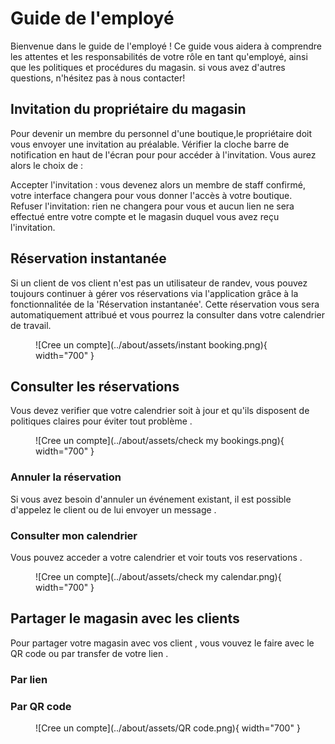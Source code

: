 # Guide de l'employé
Bienvenue dans le guide de l'employé ! Ce guide vous aidera à comprendre les attentes et les responsabilités de votre rôle en tant qu'employé, ainsi que les politiques et procédures du magasin. si vous avez d'autres questions, n'hésitez pas à nous contacter!


## Invitation du propriétaire du magasin
Pour devenir un membre du personnel d'une boutique,le propriétaire doit vous envoyer une invitation au préalable.
Vérifier la cloche barre de notification en haut de l'écran pour pour accéder à l'invitation. Vous aurez alors le choix de :

Accepter l'invitation : vous devenez alors un membre de staff confirmé, votre interface changera pour vous donner l'accès à votre boutique.
Refuser l'invitation: rien ne changera pour vous et aucun lien ne sera effectué entre votre compte et le magasin duquel vous avez reçu l'invitation.

## Réservation instantanée
Si un client de vos client n'est pas un utilisateur de randev, vous pouvez toujours continuer à gérer vos réservations via l'application grâce à la fonctionnalitée de la 'Réservation instantanée'.
Cette réservation vous sera automatiquement attribué et vous pourrez la consulter dans votre calendrier de travail.

<figure markdown> 
  ![Cree un compte](../about/assets/instant booking.png){ width="700" }
  <figcaption></figcaption>
</figure>

## Consulter les réservations

Vous devez verifier que votre calendrier soit à jour et qu'ils disposent de politiques claires pour éviter tout problème .

<figure markdown> 
  ![Cree un compte](../about/assets/check my bookings.png){ width="700" }
  <figcaption></figcaption>
</figure>

### Annuler la réservation
 Si vous avez besoin d'annuler un événement existant, il est possible d'appelez le client ou de lui envoyer un message .

### Consulter mon calendrier
Vous pouvez acceder a votre calendrier et voir touts vos reservations .
<figure markdown> 
  ![Cree un compte](../about/assets/check my calendar.png){ width="700" }
  <figcaption></figcaption>
</figure>


## Partager le magasin avec les clients
Pour partager votre magasin avec vos client , vous vouvez le faire avec le QR code ou par transfer de votre lien .

### Par lien

### Par QR code
<figure markdown> 
  ![Cree un compte](../about/assets/QR code.png){ width="700" }
  <figcaption></figcaption>
</figure>



